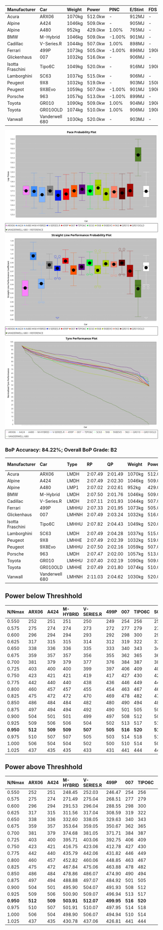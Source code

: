 | Manufacturer     | Car            | Weight | Power   | PINC    | E/Stint | FDS     |
|:-|:-|:-|:-|:-|:-|:-|
| Acura            | ARX06          | 1070kg | 512.0kw |    -    | 912MJ   |    -    |
| Alpine           | A424           | 1046kg | 509.0kw |    -    | 905MJ   |    -    |
| Alpine           | A480           | 952kg  | 429.0kw | 1.00%   | 765MJ   |    -    |
| BMW              | M-Hybrid       | 1046kg | 509.0kw | -1.00%  | 901MJ   |    -    |
| Cadillac         | V-Series.R     | 1044kg | 507.0kw | 1.00%   | 898MJ   |    -    |
| Ferrari          | 499P           | 1073kg | 505.0kw | -1.00%  | 896MJ   | 190kph  |
| Glickenhaus      | 007            | 1032kg | 516.0kw |    -    | 906MJ   |    -    |
| Isotta Fraschini | Tipo6C         | 1049kg | 520.0kw |    -    | 916MJ   | 190kph  |
| Lamborghini      | SC63           | 1037kg | 515.0kw |    -    | 906MJ   |    -    |
| Peugeot          | 9X8            | 1032kg | 519.0kw |    -    | 903MJ   | 150kph  |
| Peugeot          | 9X8Evo         | 1059kg | 507.0kw | -1.00%  | 901MJ   | 190kph  |
| Porsche          | 963            | 1057kg | 513.0kw | -1.00%  | 899MJ   |    -    |
| Toyota           | GR010          | 1090kg | 509.0kw | 1.00%   | 904MJ   | 190kph  |
| Toyota           | GR010OLD       | 1074kg | 510.0kw | 1.00%   | 906MJ   | 190kph  |
| Vanwall          | Vanderwell 680 | 1030kg | 520.0kw |    -    | 903MJ   |    -    |

![PACECHART](./IMG/ACOMETHOD.png)
![STRAIGHTLINEPERFORMANCECHART](./IMG/ACOMETHOD_sp.png)
![TYREPERFORMANCECHART](./IMG/ACOMETHOD_tw.png)

### BoP Accuracy: 84.22%; Overall BoP Grade: B2
| Manufacturer     | Car            | Type  | RP      | QP      | Weight | Power¹  | Threshhold | PINC    | Power²   | E/Stint | AVG Vmax  | FDS     | RDLC | L/Stint | BOP-Grade | Model Accuracy | Model Points | Match%  | SimDiff |
|:-|:-|:-|:-|:-|:-|:-|:-|:-|:-|:-|:-|:-|:-|:-|:-|:-|:-|:-|:-|
| Acura            | ARX06          | LMDH  | 2:07.49 | 2:01.49 | 1070kg | 512.0kw | 210.0kph   |    -    | 512.00kw |  912MJ  | 297.36kph |    -    | 1.00 | 25      | +D1       | 100.00%        | 995          | 68.83%  | #       |
| Alpine           | A424           | LMDH  | 2:07.49 | 2:02.30 | 1046kg | 509.0kw | 210.0kph   |    -    | 509.00kw |  905MJ  | 309.79kph |    -    | 1.01 | 25      | ~A1       | 86.43%         | 618          | 95.63%  | ±2.41s  |
| Alpine           | A480           | LMP1  | 2:07.02 | 2:02.61 |  952kg | 429.0kw | 210.0kph   | 1.00%   | 433.30kw |  765MJ  | 297.77kph |    -    | 0.98 | 23      | -B1       | 68.63%         | 967          | 89.11%  | ±0.16s  |
| BMW              | M-Hybrid       | LMDH  | 2:07.50 | 2:01.76 | 1046kg | 509.0kw | 210.0kph   | -1.00%  | 503.90kw |  901MJ  | 306.17kph |    -    | 1.01 | 25      | +A2       | 93.77%         | 1672         | 90.06%  | ±2.68s  |
| Cadillac         | V-Series.R     | LMDH  | 2:07.11 | 2:01.93 | 1044kg | 507.0kw | 210.0kph   | 1.00%   | 512.10kw |  898MJ  | 304.47kph |    -    | 1.02 | 25      | -B1       | 83.12%         | 1921         | 85.45%  | ±3.33s  |
| Ferrari          | 499P           | LMHHU | 2:07.33 | 2:01.95 | 1073kg | 505.0kw | 210.0kph   | -1.00%  | 500.00kw |  896MJ  | 305.48kph | 190kph  | 1.02 | 25      | ~A1       | 69.49%         | 1950         | 100.00% | ±2.92s  |
| Glickenhaus      | 007            | LMHNH | 2:07.49 | 2:03.24 | 1032kg | 516.0kw | 210.0kph   |    -    | 516.00kw |  906MJ  | 306.24kph |    -    | 0.96 | 25      | ~A1       | 89.50%         | 1518         | 99.36%  | ±2.02s  |
| Isotta Fraschini | Tipo6C         | LMHHU | 2:07.82 | 2:04.43 | 1049kg | 520.0kw | 210.0kph   |    -    | 520.00kw |  916MJ  | 306.95kph | 190kph  | 1.05 | 25      | +C2       | 73.56%         | 64           | 71.20%  | ±2.88s  |
| Lamborghini      | SC63           | LMDH  | 2:07.49 | 2:04.28 | 1037kg | 515.0kw | 210.0kph   |    -    | 515.00kw |  906MJ  | 308.21kph |    -    | 1.05 | 25      | +A2       | 95.82%         | 459          | 93.79%  | ±2.70s  |
| Peugeot          | 9X8            | LMHHE | 2:07.49 | 2:02.39 | 1032kg | 519.0kw | 210.0kph   |    -    | 519.00kw |  903MJ  | 305.86kph | 150kph  | 1.03 | 25      | ~A1       | 88.75%         | 2383         | 99.83%  | ±0.96s  |
| Peugeot          | 9X8Evo         | LMHHU | 2:07.50 | 2:02.16 | 1059kg | 507.0kw | 210.0kph   | -1.00%  | 501.90kw |  901MJ  | 305.73kph | 190kph  | 1.00 | 25      | ~A1       | 66.97%         | 221          | 100.00% | ±2.84s  |
| Porsche          | 963            | LMDH  | 2:07.47 | 2:02.00 | 1057kg | 513.0kw | 210.0kph   | -1.00%  | 507.90kw |  899MJ  | 305.85kph |    -    | 1.00 | 25      | ~A1       | 81.02%         | 5243         | 100.00% | ±2.17s  |
| Toyota           | GR010          | LMHHU | 2:07.40 | 2:02.19 | 1090kg | 509.0kw | 210.0kph   | 1.00%   | 514.10kw |  904MJ  | 304.88kph | 190kph  | 1.01 | 25      | ~A1       | 73.70%         | 2701         | 100.00% | ±3.33s  |
| Toyota           | GR010OLD       | LMHHE | 2:07.49 | 2:01.80 | 1074kg | 510.0kw | 210.0kph   | 1.00%   | 515.10kw |  906MJ  | 303.38kph | 190kph  | 1.02 | 25      | -A2       | 99.03%         | 1536         | 94.18%  | ±1.03s  |
| Vanwall          | Vanderwell 680 | LMHNH | 2:11.03 | 2:04.62 | 1030kg | 520.0kw | 210.0kph   |    -    | 520.00kw |  903MJ  | 299.97kph |    -    | 1.02 | 25      | +Ω2       | 97.01%         | 649          | -24.18% | ±0.53s  |

## Power below Threshhold
| N/Nmax    | ARX06   | A424    | M-HYBRID | V-SERIES.R | 499P    | 007     | TIPO6C  | SC63    | 9X8     | 9X8EVO  | 963     | GR010   | GR010OLD | VANDERWELL 680 | ​     | RPM      | A480       |
|:-|:-|:-|:-|:-|:-|:-|:-|:-|:-|:-|:-|:-|:-|:-|:-|:-|:-|
|  0.550    |  252    |  251    |  251     |  250       |  249    |  254    |  256    |  254    |  256    |  250    |  253    |  251    |  251     |  256           |  ​    |   --     |  0.00      |
|  0.575    |  275    |  274    |  274     |  273       |  272    |  277    |  279    |  277    |  279    |  273    |  276    |  274    |  274     |  279           |  ​    |   --     |  0.00      |
|  0.600    |  296    |  294    |  294     |  293       |  292    |  298    |  300    |  297    |  299    |  293    |  296    |  294    |  295     |  300           |  ​    |   --     |  0.00      |
|  0.625    |  317    |  315    |  315     |  314       |  312    |  319    |  322    |  319    |  321    |  314    |  317    |  315    |  316     |  322           |  ​    |   --     |  0.00      |
|  0.650    |  338    |  336    |  336     |  335       |  333    |  340    |  343    |  340    |  342    |  335    |  338    |  336    |  337     |  343           |  ​    |   --     |  0.00      |
|  0.675    |  359    |  357    |  357     |  356       |  355    |  362    |  365    |  362    |  364    |  356    |  360    |  357    |  358     |  365           |  ​    |   --     |  0.00      |
|  0.700    |  381    |  379    |  379     |  377       |  376    |  384    |  387    |  383    |  386    |  377    |  382    |  379    |  380     |  387           |  ​    |   --     |  0.00      |
|  0.725    |  403    |  400    |  400     |  399       |  397    |  406    |  409    |  405    |  408    |  399    |  403    |  400    |  401     |  409           |  ​    |   --     |  0.00      |
|  0.750    |  423    |  421    |  421     |  419       |  417    |  427    |  430    |  426    |  429    |  419    |  424    |  421    |  422     |  430           |  ​    |   --     |  0.00      |
|  0.775    |  442    |  440    |  440     |  438       |  436    |  446    |  449    |  445    |  448    |  438    |  443    |  440    |  441     |  449           |  ​    |  5000    |  253.38    |
|  0.800    |  460    |  457    |  457     |  455       |  454    |  463    |  467    |  463    |  466    |  455    |  461    |  457    |  458     |  467           |  ​    |  5500    |  299.45    |
|  0.825    |  475    |  472    |  472     |  470       |  469    |  478    |  482    |  478    |  481    |  470    |  476    |  472    |  473     |  482           |  ​    |  6000    |  334.51    |
|  0.850    |  486    |  484    |  484     |  482       |  480    |  490    |  494    |  489    |  493    |  482    |  487    |  484    |  485     |  494           |  ​    |  6500    |  377.57    |
|  0.875    |  497    |  494    |  494     |  492       |  490    |  501    |  505    |  500    |  504    |  492    |  498    |  494    |  495     |  505           |  ​    |  7000    |  421.64    |
|  0.900    |  504    |  501    |  501     |  499       |  497    |  508    |  512    |  507    |  511    |  499    |  505    |  501    |  502     |  512           |  ​    |  7500    |  431.65    |
|  0.925    |  509    |  506    |  506     |  504       |  502    |  513    |  517    |  512    |  516    |  504    |  510    |  506    |  507     |  517           |  ​    |  8000    |  428.65    |
| **0.950** | **512** | **509** | **509**  | **507**    | **505** | **516** | **520** | **515** | **519** | **507** | **513** | **509** | **510**  | **520**        | **​** | **8500** | **431.65** |
|  0.975    |  510    |  507    |  507     |  505       |  503    |  514    |  518    |  513    |  517    |  505    |  511    |  507    |  508     |  518           |  ​    |  9000    |  215.33    |
|  1.000    |  506    |  504    |  504     |  502       |  500    |  510    |  514    |  509    |  513    |  502    |  507    |  504    |  505     |  514           |  ​    |   --     |  0.00      |
|  1.025    |  437    |  435    |  435     |  433       |  431    |  441    |  444    |  440    |  443    |  433    |  438    |  435    |  436     |  444           |  ​    |   --     |  0.00      |

## Power above Threshhold
| N/Nmax    | ARX06   | A424    | M-HYBRID   | V-SERIES.R | 499P       | 007     | TIPO6C  | SC63    | 9X8     | 9X8EVO     | 963        | GR010      | GR010OLD   | VANDERWELL 680 | ​     | RPM      | A480       |
|:-|:-|:-|:-|:-|:-|:-|:-|:-|:-|:-|:-|:-|:-|:-|:-|:-|:-|
|  0.550    |  252    |  251    |  248.45    |  252.03    |  246.47    |  254    |  256    |  254    |  256    |  247.46    |  250.43    |  253.04    |  254.05    |  256           |  ​    |   --     |  0.00      |
|  0.575    |  275    |  274    |  271.49    |  275.04    |  268.51    |  277    |  279    |  277    |  279    |  270.50    |  273.47    |  276.05    |  277.05    |  279           |  ​    |   --     |  0.00      |
|  0.600    |  296    |  294    |  291.53    |  296.04    |  288.55    |  298    |  300    |  297    |  299    |  290.54    |  293.50    |  297.05    |  297.06    |  300           |  ​    |   --     |  0.00      |
|  0.625    |  317    |  315    |  311.56    |  317.04    |  308.59    |  319    |  322    |  319    |  321    |  310.58    |  314.54    |  318.06    |  319.06    |  322           |  ​    |   --     |  0.00      |
|  0.650    |  338    |  336    |  332.60    |  338.05    |  329.63    |  340    |  343    |  340    |  342    |  331.61    |  335.57    |  339.06    |  340.07    |  343           |  ​    |   --     |  0.00      |
|  0.675    |  359    |  357    |  353.64    |  359.05    |  350.67    |  362    |  365    |  362    |  364    |  352.65    |  356.61    |  361.06    |  362.07    |  365           |  ​    |   --     |  0.00      |
|  0.700    |  381    |  379    |  374.68    |  381.05    |  371.71    |  384    |  387    |  383    |  386    |  373.69    |  377.65    |  383.07    |  383.07    |  387           |  ​    |   --     |  0.00      |
|  0.725    |  403    |  400    |  395.71    |  403.06    |  392.75    |  406    |  409    |  405    |  408    |  394.73    |  399.68    |  404.07    |  405.08    |  409           |  ​    |   --     |  0.00      |
|  0.750    |  423    |  421    |  416.75    |  423.06    |  412.78    |  427    |  430    |  426    |  429    |  414.77    |  419.72    |  425.07    |  426.08    |  430           |  ​    |   --     |  0.00      |
|  0.775    |  442    |  440    |  435.79    |  442.06    |  431.82    |  446    |  449    |  445    |  448    |  433.80    |  438.75    |  444.08    |  445.09    |  449           |  ​    |  5000    |  253.38    |
|  0.800    |  460    |  457    |  452.82    |  460.06    |  448.85    |  463    |  467    |  463    |  466    |  450.84    |  455.78    |  462.08    |  463.09    |  467           |  ​    |  5500    |  299.45    |
|  0.825    |  475    |  472    |  467.84    |  475.06    |  463.88    |  478    |  482    |  478    |  481    |  465.86    |  470.81    |  477.08    |  478.09    |  482           |  ​    |  6000    |  334.51    |
|  0.850    |  486    |  484    |  478.86    |  486.07    |  474.90    |  490    |  494    |  489    |  493    |  476.88    |  482.83    |  488.09    |  489.09    |  494           |  ​    |  6500    |  377.57    |
|  0.875    |  497    |  494    |  488.88    |  497.07    |  484.92    |  501    |  505    |  500    |  504    |  486.90    |  492.84    |  499.09    |  500.10    |  505           |  ​    |  7000    |  421.64    |
|  0.900    |  504    |  501    |  495.90    |  504.07    |  491.93    |  508    |  512    |  507    |  511    |  493.92    |  499.86    |  506.09    |  507.10    |  512           |  ​    |  7500    |  431.65    |
|  0.925    |  509    |  506    |  500.90    |  509.07    |  496.94    |  513    |  517    |  512    |  516    |  498.92    |  504.86    |  511.09    |  512.10    |  517           |  ​    |  8000    |  428.65    |
| **0.950** | **512** | **509** | **503.91** | **512.07** | **499.95** | **516** | **520** | **515** | **519** | **501.93** | **507.87** | **514.09** | **515.10** | **520**        | **​** | **8500** | **431.65** |
|  0.975    |  510    |  507    |  501.91    |  510.07    |  497.95    |  514    |  518    |  513    |  517    |  499.93    |  505.87    |  512.09    |  513.10    |  518           |  ​    |  9000    |  215.33    |
|  1.000    |  506    |  504    |  498.90    |  506.07    |  494.94    |  510    |  514    |  509    |  513    |  496.92    |  502.86    |  508.09    |  509.10    |  514           |  ​    |   --     |  0.00      |
|  1.025    |  437    |  435    |  430.78    |  437.06    |  426.81    |  441    |  444    |  440    |  443    |  428.79    |  433.74    |  439.08    |  440.09    |  444           |  ​    |   --     |  0.00      |

